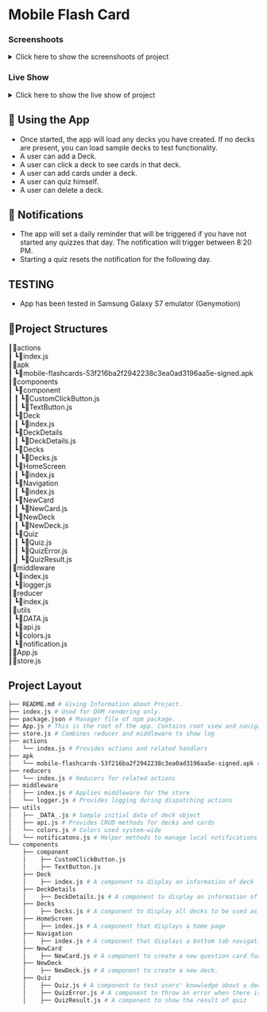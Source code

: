 # Mobile Flash Card

### Screenshoots

<details>
<summary>Click here to show the screenshoots of project</summary>
</details>

### Live Show

<details>
<summary>Click here to show the live show of project</summary>
</details>

## 📝 Using the App

- Once started, the app will load any decks you have created. If no decks are present, you can load sample decks to test functionality.
- A user can add a Deck.
- A user can click a deck to see cards in that deck.
- A user can add cards under a deck.
- A user can quiz himself.
- A user can delete a deck.

## 🔔 Notifications

- The app will set a daily reminder that will be triggered if you have not started any quizzes that day. The notification will trigger between 8:20 PM.
- Starting a quiz resets the notification for the following day.

## TESTING
- App has been tested in Samsung Galaxy S7 emulator (Genymotion)

## 📂Project Structures  
 ┃📂actions        
 ┃ ┗📜index.js    
 ┃📂apk            
 ┃ ┗📜mobile-flashcards-53f216ba2f2942238c3ea0ad3196aa5e-signed.apk                   
 ┃📂components        
 ┃ ┗📂component        
 ┃ ┃ ┗📜CustomClickButton.js        
 ┃ ┃ ┗📜TextButton.js        
 ┃ ┗📂Deck            
 ┃ ┃ ┗📜index.js     
 ┃ ┗📂DeckDetails    
 ┃ ┃ ┗📜DeckDetails.js       
 ┃ ┗📂Decks    
 ┃ ┃ ┗📜Decks.js          
 ┃ ┗📂HomeScreen    
 ┃ ┃ ┗📜index.js        
 ┃ ┗📂Navigation    
 ┃ ┃ ┗📜index.js      
 ┃ ┗📂NewCard    
 ┃ ┃ ┗📜NewCard.js       
 ┃ ┗📂NewDeck    
 ┃ ┃ ┗📜NewDeck.js      
 ┃ ┗📂Quiz    
 ┃ ┃ ┗📜Quiz.js      
 ┃ ┃ ┗📜QuizError.js    
 ┃ ┃ ┗📜QuizResult.js    
 ┃📂middleware         
 ┃ ┗📜index.js      
 ┃ ┗📜logger.js     
 ┃📂reducer        
 ┃ ┗📜index.js      
 ┃📂utils        
 ┃ ┗📜_DATA_.js      
 ┃ ┗📜api.js      
 ┃ ┗📜colors.js      
 ┃ ┗📜notification.js     
 ┃📜App.js     
 ┃📜store.js     

 ## Project Layout
```bash
├── README.md # Giving Information about Project.
├── index.js # Used for DOM rendering only.
├── package.json # Manager file of npm package.
├── App.js # This is the root of the app. Contains root view and navigational components.
├── store.js # Combines reducer and middleware to show log
├── actions
│   └── index.js # Provides actions and related handlers
├── apk
│   └── mobile-flashcards-53f216ba2f2942238c3ea0ad3196aa5e-signed.apk # apk file of an app
├── reducers
│   └── index.js # Reducers for related actions
├── middleware
│   ├── index.js # Applies middleware for the store
│   └── logger.js # Provides logging during dispatching actions
├── utils
│   ├── _DATA_.js # Sample initial data of deck object
│   ├── api.js # Provides CRUD methods for decks and cards
│   └── colors.js # Colors used system-wide
│   └── notificatons.js # Helper methods to manage local notifications
└── components
    ├── component
    │    ├── CustomClickButton.js
    │    ├── TextButton.js                
    ├── Deck
    │    ├── index.js # A component to display an information of deck listed in Decks Component
    ├── DeckDetails
    │    ├── DeckDetails.js # A component to display an information of a specific deck
    ├── Decks
    │    ├── Decks.js # A component to display all decks to be used as a home screen
    ├── HomeScreen
    │    ├── index.js # A component that displays a home page
    ├── Navigation
    │    ├── index.js # A component that displays a bottom tab navigation bar and stack navigation.
    ├── NewCard
    │    ├── NewCard.js # A component to create a new question card for a specific deck.
    ├── NewDeck
    │    ├── NewDeck.js # A component to create a new deck.
    ├── Quiz
    │    ├── Quiz.js # A component to test users' knowledge about a deck of cards.
    │    ├── QuizError.js # A component to throw an error when there is no question card located in a specific deck
    │    ├── QuizResult.js # A component to show the result of quiz
```